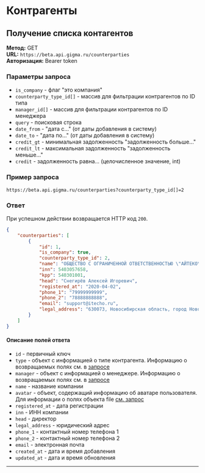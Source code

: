 # Контрагенты

## Получение списка контагентов

**Метод:** GET  
**URL:** `https://beta.api.gigma.ru/counterparties`  
**Авторизация:** Bearer token

### Параметры запроса

- `is_company` - флаг "это компания"
- `counterparty_type_id[]` - массив для фильтрации контрагентов по ID типа
- `manager_id[]` - массив для фильтрации контрагентов по ID менеджера
- `query` - поисковая строка
- `date_from` - "дата с..." (от даты добавления в систему)
- `date_to` - "дата по..." (от даты добавления в систему)
- `credit_gt` - минимальная задолженность "задолженность больше..."
- `credit_lt` - максимальная задолженность "задолженность меньше..."
- `credit` - задолженность равна... (целочисленное значение, int)

### Пример запроса  

`https://beta.api.gigma.ru/counterparties?counterparty_type_id[]=2	`

### Ответ

При успешном действии возвращается HTTP код `200`.
```json
{
	"counterparties": [
		{
			"id": 1,
			"is_company": true,
			"counterparty_type_id": 2,
			"name": "ОБЩЕСТВО С ОГРАНИЧЕННОЙ ОТВЕТСТВЕННОСТЬЮ \"АЙТЕКО\"",
			"inn": 5403057658,
			"kpp": 540301001,
			"head": "Снегирёв Алексей Игоревич",
			"registered_at": "2020-04-02",
			"phone_1": "79999999999",
			"phone_2": "78888888888",
			"email": "support@itecho.ru",
			"legal_address": "630073, Новосибирская область, город Новосибирск, Новогодняя ул., д. 20/1, кв. 26"
		}
	]
}
```

#### Описание полей ответа

- `id` - первичный ключ
- `type` - объект с информацией о типе контрагента. Информацию о возвращаемых полях см. в [запросе]()
- `manager` - объект с информацией о менеджере. Информацию о возвращаемых полях см. в [запросе]()
- `name` - название компании
- `avatar` - объект, содержащий информацию об аватаре пользователя. Для информации о полях объекта file [см. запрос]()
- `registered_at` - дата регистрации
- `inn` - ИНН компании
- `head` - директор
- `legal_address` - юридический адрес
- `phone_1` - контактный номер телефона 1
- `phone_2` - контактный номер телефона 2
- `email` - электронная почта
- `created_at` - дата и время добавления
- `updated_at` - дата и время обновления

---
